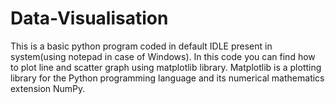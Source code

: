 # Data-Visualisation
This is a basic python program coded in default IDLE present in system(using notepad in case of Windows). In this code you can find how to plot line and scatter graph using matplotlib library. 
Matplotlib is a plotting library for the Python programming language and its numerical mathematics extension NumPy.
